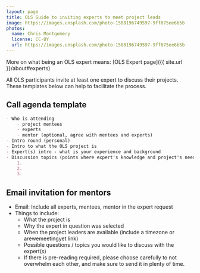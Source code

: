 ```yaml
---
layout: page
title: OLS Guide to inviting experts to meet project leads
image: https://images.unsplash.com/photo-1588196749597-9ff075ee6b5b
photos:
  name: Chris Montgomery
  license: CC-BY
  url: https://images.unsplash.com/photo-1588196749597-9ff075ee6b5b
---
```



More on what being an OLS expert means: [OLS Expert page]({{ site.url }}/about#experts)

All OLS participants invite at least one expert to discuss their projects. These templates below can help to facilitate the process. 

## Call agenda template

```markdown
- Who is attending 
    - project mentees
    - experts
    - mentor (optional, agree with mentees and experts)
- Intro round (personal)
- Intro to what the OLS project is
- Expert(s) intro - what is your experience and background
- Discussion topics (points where expert's knowledge and project's needs overlap) - try to identify 2-3 points or questions to discuss
    1. 
    2.   
    3. 
```

## Email invitation for mentors

- Email: Include all experts, mentees, mentor in the expert request
- Things to include: 
    - What the project is
    - Why the expert in question was selected
    - When the project leaders are available (include a timezone or arewemeetingyet link)
    - Possible questions / topics you would like to discuss with the expert(s) 
    - If there is pre-reading required, please choose carefully to not overwhelm each other, and make sure to send it in plenty of time. 
